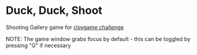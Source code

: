# Duck, Duck, Shoot

Shooting Gallery game for [r/pygame challenge](https://www.reddit.com/r/pygame/comments/6mpdbh/challenge_shooting_gallery/)

NOTE: The game window grabs focus by default - this can be toggled by pressing "G" if necessary